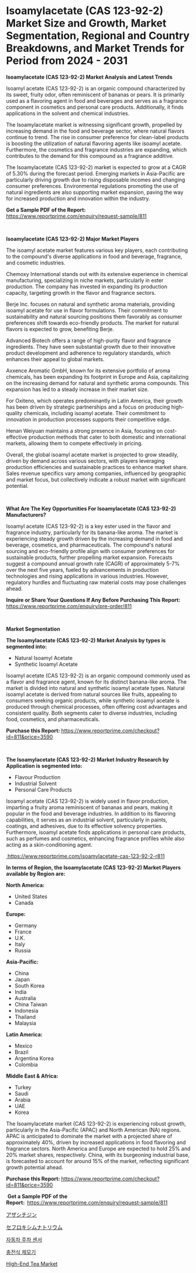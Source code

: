 <p><h1>Isoamylacetate (CAS 123-92-2) Market Size and Growth, Market Segmentation, Regional and Country Breakdowns, and Market Trends for Period from 2024 -  2031</h1></p><p><strong>Isoamylacetate (CAS 123-92-2) Market Analysis and Latest Trends</strong></p>
<p><p>Isoamyl acetate (CAS 123-92-2) is an organic compound characterized by its sweet, fruity odor, often reminiscent of bananas or pears. It is primarily used as a flavoring agent in food and beverages and serves as a fragrance component in cosmetics and personal care products. Additionally, it finds applications in the solvent and chemical industries.</p><p>The Isoamylacetate market is witnessing significant growth, propelled by increasing demand in the food and beverage sector, where natural flavors continue to trend. The rise in consumer preference for clean-label products is boosting the utilization of natural flavoring agents like isoamyl acetate. Furthermore, the cosmetics and fragrance industries are expanding, which contributes to the demand for this compound as a fragrance additive.</p><p>The Isoamylacetate (CAS 123-92-2) market is expected to grow at a CAGR of 5.30% during the forecast period. Emerging markets in Asia-Pacific are particularly driving growth due to rising disposable incomes and changing consumer preferences. Environmental regulations promoting the use of natural ingredients are also supporting market expansion, paving the way for increased production and innovation within the industry.</p></p>
<p><strong>Get a Sample PDF of the Report:&nbsp;</strong> <a href="https://www.reportprime.com/enquiry/request-sample/811">https://www.reportprime.com/enquiry/request-sample/811</a></p>
<p>&nbsp;</p>
<p><strong>Isoamylacetate (CAS 123-92-2) Major Market Players</strong></p>
<p><p>The isoamyl acetate market features various key players, each contributing to the compound's diverse applications in food and beverage, fragrance, and cosmetic industries. </p><p>Chemoxy International stands out with its extensive experience in chemical manufacturing, specializing in niche markets, particularly in ester production. The company has invested in expanding its production capacity, targeting growth in the flavor and fragrance sectors.</p><p>Berje Inc. focuses on natural and synthetic aroma materials, providing isoamyl acetate for use in flavor formulations. Their commitment to sustainability and natural sourcing positions them favorably as consumer preferences shift towards eco-friendly products. The market for natural flavors is expected to grow, benefiting Berje.</p><p>Advanced Biotech offers a range of high-purity flavor and fragrance ingredients. They have seen substantial growth due to their innovative product development and adherence to regulatory standards, which enhances their appeal to global markets.</p><p>Axxence Aromatic GmbH, known for its extensive portfolio of aroma chemicals, has been expanding its footprint in Europe and Asia, capitalizing on the increasing demand for natural and synthetic aroma compounds. This expansion has led to a steady increase in their market size.</p><p>For Oxiteno, which operates predominantly in Latin America, their growth has been driven by strategic partnerships and a focus on producing high-quality chemicals, including isoamyl acetate. Their commitment to innovation in production processes supports their competitive edge.</p><p>Henan Weiyuan maintains a strong presence in Asia, focusing on cost-effective production methods that cater to both domestic and international markets, allowing them to compete effectively in pricing.</p><p>Overall, the global isoamyl acetate market is projected to grow steadily, driven by demand across various sectors, with players leveraging production efficiencies and sustainable practices to enhance market share. Sales revenue specifics vary among companies, influenced by geographic and market focus, but collectively indicate a robust market with significant potential.</p></p>
<p>&nbsp;</p>
<p><strong>What Are The Key Opportunities For Isoamylacetate (CAS 123-92-2) Manufacturers?</strong></p>
<p><p>Isoamyl acetate (CAS 123-92-2) is a key ester used in the flavor and fragrance industry, particularly for its banana-like aroma. The market is experiencing steady growth driven by the increasing demand in food and beverage, cosmetics, and pharmaceuticals. The compound's natural sourcing and eco-friendly profile align with consumer preferences for sustainable products, further propelling market expansion. Forecasts suggest a compound annual growth rate (CAGR) of approximately 5-7% over the next five years, fueled by advancements in production technologies and rising applications in various industries. However, regulatory hurdles and fluctuating raw material costs may pose challenges ahead.</p></p>
<p><strong>Inquire or Share Your Questions If Any Before Purchasing This Report:</strong> <a href="https://www.reportprime.com/enquiry/pre-order/811">https://www.reportprime.com/enquiry/pre-order/811</a></p>
<p>&nbsp;</p>
<p><strong>Market Segmentation</strong></p>
<p><strong>The Isoamylacetate (CAS 123-92-2) Market Analysis by types is segmented into:</strong></p>
<p><ul><li>Natural Isoamyl Acetate</li><li>Synthetic Isoamyl Acetate</li></ul></p>
<p><p>Isoamyl acetate (CAS 123-92-2) is an organic compound commonly used as a flavor and fragrance agent, known for its distinct banana-like aroma. The market is divided into natural and synthetic isoamyl acetate types. Natural isoamyl acetate is derived from natural sources like fruits, appealing to consumers seeking organic products, while synthetic isoamyl acetate is produced through chemical processes, often offering cost advantages and consistent quality. Both segments cater to diverse industries, including food, cosmetics, and pharmaceuticals.</p></p>
<p><strong>Purchase this Report:&nbsp;</strong><a href="https://www.reportprime.com/checkout?id=811&price=3590">https://www.reportprime.com/checkout?id=811&price=3590</a></p>
<p>&nbsp;</p>
<p><strong>The Isoamylacetate (CAS 123-92-2) Market Industry Research by Application is segmented into:</strong></p>
<p><ul><li>Flavour Production</li><li>Industrial Solvent</li><li>Personal Care Products</li></ul></p>
<p><p>Isoamyl acetate (CAS 123-92-2) is widely used in flavor production, imparting a fruity aroma reminiscent of bananas and pears, making it popular in the food and beverage industries. In addition to its flavoring capabilities, it serves as an industrial solvent, particularly in paints, coatings, and adhesives, due to its effective solvency properties. Furthermore, isoamyl acetate finds applications in personal care products, such as perfumes and cosmetics, enhancing fragrance profiles while also acting as a skin-conditioning agent.</p></p>
<p><a href="https://www.reportprime.com/isoamylacetate-cas-123-92-2-r811">&nbsp;https://www.reportprime.com/isoamylacetate-cas-123-92-2-r811</a></p>
<p><strong>In terms of Region, the Isoamylacetate (CAS 123-92-2) Market Players available by Region are:</strong></p>
<p>
    <p> <strong> North America: </strong>
        <ul>
            <li>United States</li>
            <li>Canada</li>
        </ul>
        </p> 
    <p> <strong> Europe: </strong>
        <ul>
            <li>Germany</li>
            <li>France</li>
            <li>U.K.</li>
            <li>Italy</li>
            <li>Russia</li>
        </ul>
        </p> 
    <p> <strong> Asia-Pacific: </strong>
        <ul>
            <li>China</li>
            <li>Japan</li>
            <li>South Korea</li>
            <li>India</li>
            <li>Australia</li>
            <li>China Taiwan</li>
            <li>Indonesia</li>
            <li>Thailand</li>
            <li>Malaysia</li>
        </ul>
        </p> 
    <p> <strong> Latin America: </strong>
        <ul>
            <li>Mexico</li>
            <li>Brazil</li>
            <li>Argentina Korea</li>
            <li>Colombia</li>
        </ul>
        </p> 
    <p> <strong> Middle East & Africa: </strong>
        <ul>
            <li>Turkey</li>
            <li>Saudi</li>
            <li>Arabia</li>
            <li>UAE</li>
            <li>Korea</li>
        </ul>
    </p>
    </p>
<p><p>The Isoamylacetate market (CAS 123-92-2) is experiencing robust growth, particularly in the Asia-Pacific (APAC) and North American (NA) regions. APAC is anticipated to dominate the market with a projected share of approximately 40%, driven by increased applications in food flavoring and fragrance sectors. North America and Europe are expected to hold 25% and 20% market shares, respectively. China, with its burgeoning industrial base, is forecasted to account for around 15% of the market, reflecting significant growth potential ahead.</p></p>
<p><strong>Purchase this Report: </strong><a href="https://www.reportprime.com/checkout?id=811&price=3590">https://www.reportprime.com/checkout?id=811&price=3590</a></p>
<p>&nbsp;<strong>Get a Sample PDF of the Report:&nbsp;&nbsp;</strong><a href="https://www.reportprime.com/enquiry/request-sample/811">https://www.reportprime.com/enquiry/request-sample/811</a></p>
<p><strong></strong></p>
<p><p><a href="https://medium.com/@sheilabruen2023/%E3%82%A2%E3%82%B6%E3%82%B7%E3%83%81%E3%82%B8%E3%83%B3%E5%B8%82%E5%A0%B4%E4%BA%88%E6%B8%AC-2024%E5%B9%B4%E3%81%8B%E3%82%892031%E5%B9%B4%E3%81%BE%E3%81%A7%E3%81%AE%E3%82%B0%E3%83%AD%E3%83%BC%E3%83%90%E3%83%AB%E5%B8%82%E5%A0%B4%E3%83%88%E3%83%AC%E3%83%B3%E3%83%89%E3%81%A8%E5%88%86%E6%9E%90%E3%82%92146%E3%83%9A%E3%83%BC%E3%82%B8%E3%81%A7%E7%B6%B2%E7%BE%85-13ddac4c98d8">アザシチジン</a></p><p><a href="https://medium.com/@sheilabruen2023/%E3%82%BB%E3%83%95%E3%83%AD%E3%82%AD%E3%82%B7%E3%83%A0%E3%83%8A%E3%83%88%E3%83%AA%E3%82%A6%E3%83%A0%E5%B8%82%E5%A0%B4%E3%82%92%E5%BD%A2%E6%88%90%E3%81%97%E3%81%A6%E3%81%84%E3%82%8B%E9%9D%A9%E6%96%B0%E3%81%A8%E5%B8%82%E5%A0%B4%E3%83%88%E3%83%AC%E3%83%B3%E3%83%89%E3%81%AF%E4%BD%95%E3%81%A7%E3%81%99%E3%81%8B-99a179bb90f6">セフロキシムナトリウム</a></p><p><a href="https://medium.com/@scothall80/%EC%A7%80%EC%97%AD-%EC%8B%9C%EC%9E%A5%EC%9D%B4-%EC%9E%90%EB%8F%99%EC%B0%A8-%EC%A3%BC%EC%B0%A8-%EC%84%BC%EC%84%9C-%EC%8B%9C%EC%9E%A5-%ED%98%81%EC%8B%A0%EC%97%90-%EC%96%B4%EB%96%BB%EA%B2%8C-%EC%A0%81%EC%9D%91%ED%95%98%EA%B3%A0-%EC%9E%88%EC%8A%B5%EB%8B%88%EA%B9%8C-%EC%A3%BC%EC%9A%94-%EC%8B%9C%EC%9E%A5-%EB%8F%99%ED%96%A5-%EB%B0%8F-2024%EB%85%84%EB%B6%80%ED%84%B0-2031%EB%85%84%EA%B9%8C%EC%A7%80%EC%9D%98-%EC%98%88%EC%B8%A1-42d0789e2eda">자동차 주차 센서</a></p><p><a href="https://medium.com/@scothall80/%EC%B6%A9%EC%A0%84-%EA%B0%80%EB%8A%A5%ED%95%9C-%EC%A0%9C%EB%AA%A8%EA%B8%B0-%EC%8B%9C%EC%9E%A5%EC%97%90-%EB%8C%80%ED%95%9C-%EA%B8%80%EB%A1%9C%EB%B2%8C-%EA%B4%80%EC%A0%90-%ED%8A%B8%EB%A0%8C%EB%93%9C%EC%99%80-%EC%A0%84%EB%A7%9D-2024-2031-33ca16867905">충전식 제모기</a></p><p><a href="https://issuu.com/reportprime-2/docs/high-end-tea-market-size-2030.pptx_af3cde603ac61c">High-End Tea Market</a></p></p>